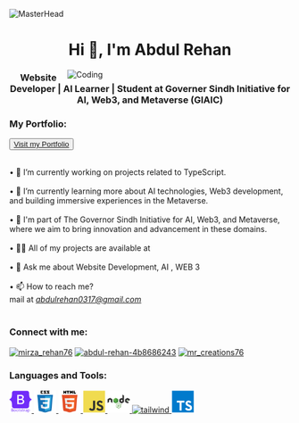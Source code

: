 ![MasterHead](https://mir-s3-cdn-cf.behance.net/project_modules/fs/54b6c068097599.5b50bca476b9b.gif)
<h1 align="center">Hi 👋, I'm Abdul Rehan</h1>
<img  align="right" alt="Coding" width="400" src="https://cdn.dribbble.com/users/1162077/screenshots/3848914/programmer.gif">
<h3 align="center">Website Developer | AI Learner | Student at Governer Sindh Initiative for AI, Web3, and Metaverse (GIAIC)</h3>

<h3 align="left">My Portfolio:</h3>
<button><a href="https://mr-creations-portfolio.netlify.app/" target="_blank">Visit my Portfolio</a></button>
<br><br>

• 🔭 I’m currently working on projects related to TypeScript.<br> <br>
• 🌱 I’m currently learning more about AI technologies, Web3 development, and building immersive experiences in the Metaverse.<br> <br>
• 💼 I'm part of The Governor Sindh Initiative for AI, Web3, and Metaverse,<br> where we aim to bring innovation and advancement in these domains. <br> <br>
• 👨‍💻 All of my projects are available at <br> <br>
• 💬 Ask me about Website Development, AI , WEB 3 <br> <br>
• 📫 How to reach me?  <br>mail at *abdulrehan0317@gmail.com* <br> <br>
<h3 align="left">Connect with me:</h3>
<p align="left">
<a href="https://twitter.com/mirza_rehan76" target="_blank"><img align="center" src="https://raw.githubusercontent.com/rahuldkjain/github-profile-readme-generator/master/src/images/icons/Social/twitter.svg" alt="mirza_rehan76" height="30" width="40" /></a>
<a href="https://linkedin.com/in/abdul-rehan-4b8686243" target="_blank"><img align="center" src="https://raw.githubusercontent.com/rahuldkjain/github-profile-readme-generator/master/src/images/icons/Social/linked-in-alt.svg" alt="abdul-rehan-4b8686243" height="30" width="40" /></a>
<a href="https://instagram.com/mr_creations76" target="_blank"><img align="center" src="https://raw.githubusercontent.com/rahuldkjain/github-profile-readme-generator/master/src/images/icons/Social/instagram.svg" alt="mr_creations76" height="30" width="40" /></a>
</p>
<h3 align="left">Languages and Tools:</h3>
<p align="left"> <a href="https://getbootstrap.com" target="_blank" rel="noreferrer"> <img src="https://raw.githubusercontent.com/devicons/devicon/master/icons/bootstrap/bootstrap-plain-wordmark.svg" alt="bootstrap" width="40" height="40"/> </a> <a href="https://www.w3schools.com/css/" target="_blank" rel="noreferrer"> <img src="https://raw.githubusercontent.com/devicons/devicon/master/icons/css3/css3-original-wordmark.svg" alt="css3" width="40" height="40"/> </a> <a href="https://www.w3.org/html/" target="_blank" rel="noreferrer"> <img src="https://raw.githubusercontent.com/devicons/devicon/master/icons/html5/html5-original-wordmark.svg" alt="html5" width="40" height="40"/> </a> <a href="https://developer.mozilla.org/en-US/docs/Web/JavaScript" target="_blank" rel="noreferrer"> <img src="https://raw.githubusercontent.com/devicons/devicon/master/icons/javascript/javascript-original.svg" alt="javascript" width="40" height="40"/> </a> <a href="https://nodejs.org" target="_blank" rel="noreferrer"> <img src="https://raw.githubusercontent.com/devicons/devicon/master/icons/nodejs/nodejs-original-wordmark.svg" alt="nodejs" width="40" height="40"/> </a> <a href="https://tailwindcss.com/" target="_blank" rel="noreferrer"> <img src="https://www.vectorlogo.zone/logos/tailwindcss/tailwindcss-icon.svg" alt="tailwind" width="40" height="40"/> </a> <a href="https://www.typescriptlang.org/" target="_blank" rel="noreferrer"> <img src="https://raw.githubusercontent.com/devicons/devicon/master/icons/typescript/typescript-original.svg" alt="typescript" width="40" height="40"/> </a> </p>
<p>
